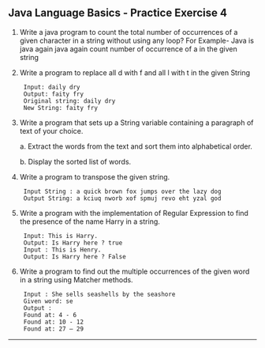 **********Java Language Basics - Practice Exercise 4**********
----------------------------------------------------------------------------------------------------

1. Write a java program to count the total number of occurrences of a given character in a string
without using any loop?
For Example- Java is java again java again count number of occurrence of a in the given string

2. Write a program to replace all d with f and all l with t in the given String

        Input: daily dry
        Output: faity fry
        Original string: daily dry
        New String: faity fry

3. Write a program that sets up a String variable containing a paragraph of text of your choice.


    a. Extract the words from the text and sort them into alphabetical order.
    
    b. Display the sorted list of words.

4. Write a program to transpose the given string.


        Input String : a quick brown fox jumps over the lazy dog
        Output String: a kciuq nworb xof spmuj revo eht yzal god

5. Write a program with the implementation of Regular Expression to find the presence of the name
Harry in a string.

        Input: This is Harry.
        Output: Is Harry here ? true
        Input : This is Henry.
        Output: Is Harry here ? False

6. Write a program to find out the multiple occurrences of the given word in a string using Matcher
methods.

        Input : She sells seashells by the seashore
        Given word: se
        Output :
        Found at: 4 - 6
        Found at: 10 - 12
        Found at: 27 – 29
-------------------------------------------------------------------------------------------------------------------------------------
